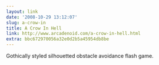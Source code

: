 ```yaml
---
layout: link
date: '2008-10-29 13:12:07'
slug: a-crow-in
title: A Crow In Hell
link: http://www.arcadenoid.com/a-crow-in-hell.html
extra: bbc672970056a32e0d2b5a45954db8be
---
```


Gothically styled silhouetted obstacle avoidance flash game.